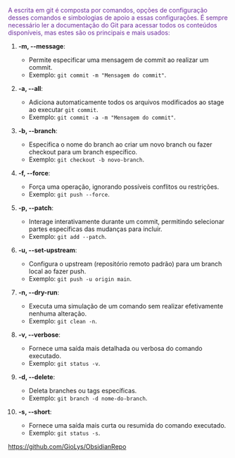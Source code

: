 <span style="color:#7030a0">A escrita em git é composta por comandos, opções de configuração desses comandos e simbologias de apoio a essas configurações. É sempre necessário ler a documentação do Git para acessar todos os conteúdos disponíveis, mas estes são os principais e mais usados:
</span>

1. **-m, --message**:
    
    - Permite especificar uma mensagem de commit ao realizar um commit.
    - Exemplo: `git commit -m "Mensagem do commit"`.
    
2. **-a, --all**:
    
    - Adiciona automaticamente todos os arquivos modificados ao stage ao executar `git commit`.
    - Exemplo: `git commit -a -m "Mensagem do commit"`.
    
3. **-b, --branch**:
    
    - Especifica o nome do branch ao criar um novo branch ou fazer checkout para um branch específico.
    - Exemplo: `git checkout -b novo-branch`.
    
4. **-f, --force**:
    
    - Força uma operação, ignorando possíveis conflitos ou restrições.
    - Exemplo: `git push --force`.
    
5. **-p, --patch**:
    
    - Interage interativamente durante um commit, permitindo selecionar partes específicas das mudanças para incluir.
    - Exemplo: `git add --patch`.
    
6. **-u, --set-upstream**:
    
    - Configura o upstream (repositório remoto padrão) para um branch local ao fazer push.
    - Exemplo: `git push -u origin main`.
    
7. **-n, --dry-run**:
    
    - Executa uma simulação de um comando sem realizar efetivamente nenhuma alteração.
    - Exemplo: `git clean -n`.
    
8. **-v, --verbose**:
    
    - Fornece uma saída mais detalhada ou verbosa do comando executado.
    - Exemplo: `git status -v`.
    
9. **-d, --delete**:
    
    - Deleta branches ou tags específicas.
    - Exemplo: `git branch -d nome-do-branch`.
    
10. **-s, --short**:
    
    - Fornece uma saída mais curta ou resumida do comando executado.
    - Exemplo: `git status -s`.

https://github.com/GioLys/ObsidianRepo